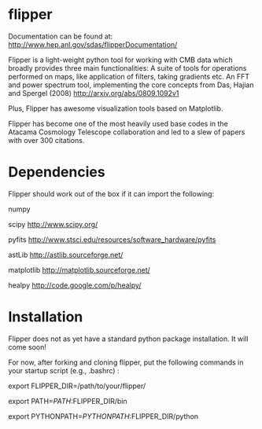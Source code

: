 flipper
=======

Documentation can be found at:
http://www.hep.anl.gov/sdas/flipperDocumentation/


Flipper is a light-weight python tool for working with CMB data which broadly provides three main functionalities:
A suite of tools for operations performed on maps, like application of filters, taking gradients etc.
An FFT and power spectrum tool, 
implementing the core concepts from Das, Hajian and Spergel (2008) http://arxiv.org/abs/0809.1092v1

Plus, Flipper has awesome visualization tools based on Matplotlib. 

Flipper has become one of the most heavily used base codes in the Atacama Cosmology Telescope collaboration 
and led to a slew of papers with over 300 citations. 


Dependencies
==============

Flipper should work out of the box if it can import the following:

numpy 

scipy http://www.scipy.org/

pyfits http://www.stsci.edu/resources/software_hardware/pyfits

astLib http://astlib.sourceforge.net/

matplotlib http://matplotlib.sourceforge.net/

healpy http://code.google.com/p/healpy/


Installation
===============

Flipper does not as yet have a standard python package installation. It will come soon! 

For now, after forking and cloning flipper, 
put the following commands in your startup script (e.g., .bashrc) :

export FLIPPER_DIR=/path/to/your/flipper/

export PATH=$PATH:$FLIPPER_DIR/bin 

export PYTHONPATH=$PYTHONPATH:$FLIPPER_DIR/python
